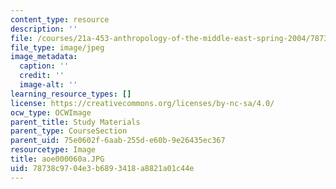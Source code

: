 ```yaml
---
content_type: resource
description: ''
file: /courses/21a-453-anthropology-of-the-middle-east-spring-2004/78738c9704e3b6893418a8821a01c44e_aoe000060a.JPG
file_type: image/jpeg
image_metadata:
  caption: ''
  credit: ''
  image-alt: ''
learning_resource_types: []
license: https://creativecommons.org/licenses/by-nc-sa/4.0/
ocw_type: OCWImage
parent_title: Study Materials
parent_type: CourseSection
parent_uid: 75e0602f-6aab-255d-e60b-9e26435ec367
resourcetype: Image
title: aoe000060a.JPG
uid: 78738c97-04e3-b689-3418-a8821a01c44e
---
```

